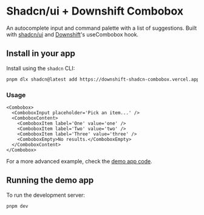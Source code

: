 # Shadcn/ui + Downshift Combobox

An autocomplete input and command palette with a list of suggestions. Built with [shadcn/ui](https://ui.shadcn.com/) and [Downshift](https://www.downshift-js.com/)'s useCombobox hook.

## Install in your app

Install using the `shadcn` CLI:

```sh
pnpm dlx shadcn@latest add https://downshift-shadcn-combobox.vercel.app/r/downshift-combobox.json
```

### Usage

```tsx
<Combobox>
  <ComboboxInput placeholder='Pick an item...' />
  <ComboboxContent>
    <ComboboxItem label='One' value='one' />
    <ComboboxItem label='Two' value='two' />
    <ComboboxItem label='Three' value='three' />
    <ComboboxEmpty>No results.</ComboboxEmpty>
  </ComboboxContent>
</Combobox>
```

For a more advanced example, check the [demo app code](https://github.com/TheOmer77/downshift-shadcn-combobox/blob/main/src/components/demos/combobox.tsx).

## Running the demo app

To run the development server:

```bash
pnpm dev
```
